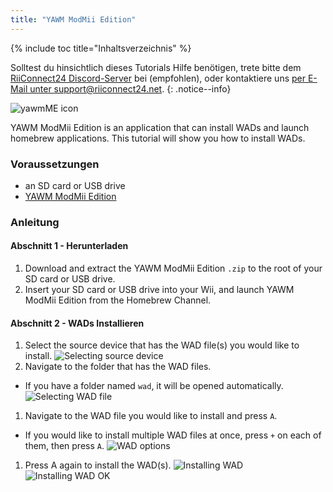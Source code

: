 ```yaml
---
title: "YAWM ModMii Edition"
---
```


{% include toc title="Inhaltsverzeichnis" %}

Solltest du hinsichtlich dieses Tutorials Hilfe benötigen, trete bitte dem [RiiConnect24 Discord-Server](https://discord.gg/rc24) bei (empfohlen), oder kontaktiere uns [per E-Mail unter support@riiconnect24.net](mailto:support@riiconnect24.net).
{: .notice--info}

![yawmME icon](/images/yawmME/icon.png)

YAWM ModMii Edition is an application that can install WADs and launch homebrew applications. This tutorial will show you how to install WADs.

### Voraussetzungen
* an SD card or USB drive
* [YAWM ModMii Edition](https://oscwii.org/library/app/yawmme)

### Anleitung

#### Abschnitt 1 - Herunterladen

1. Download and extract the YAWM ModMii Edition `.zip` to the root of your SD card or USB drive.
1. Insert your SD card or USB drive into your Wii, and launch YAWM ModMii Edition from the Homebrew Channel.

#### Abschnitt 2 - WADs Installieren

1. Select the source device that has the WAD file(s) you would like to install. ![Selecting source device](/images/yawmME/source_device.png)
1. Navigate to the folder that has the WAD files.
  - If you have a folder named `wad`, it will be opened automatically. ![Selecting WAD file](/images/yawmME/file_selection.png)
1. Navigate to the WAD file you would like to install and press `A`.
  - If you would like to install multiple WAD files at once, press `+` on each of them, then press `A`. ![WAD options](/images/yawmME/install_wad.png)
1. Press A again to install the WAD(s). ![Installing WAD](/images/yawmME/installing_wad.png) ![Installing WAD OK](/images/yawmME/installing_wad_ok.png)
